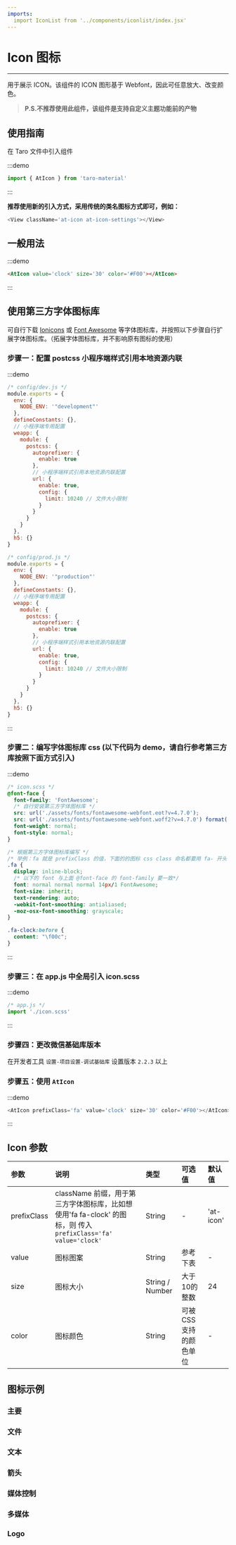 ```yaml
---
imports:
  import IconList from '../components/iconlist/index.jsx'
---
```

# Icon 图标

---

用于展示 ICON。该组件的 ICON 图形基于 Webfont，因此可任意放大、改变颜色。

> **P.S.不推荐使用此组件，该组件是支持自定义主题功能前的产物**

## 使用指南

在 Taro 文件中引入组件

:::demo
```js
import { AtIcon } from 'taro-material'
```
:::

**推荐使用新的引入方式，采用传统的类名图标方式即可，例如：**

```js
<View className='at-icon at-icon-settings'></View>
```

## 一般用法

:::demo

```html
<AtIcon value='clock' size='30' color='#F00'></AtIcon>
```

:::

## 使用第三方字体图标库

可自行下载 [Ionicons](https://ionicons.com/) 或 [Font Awesome](http://fontawesome.dashgame.com/) 等字体图标库，并按照以下步骤自行扩展字体图标库。（拓展字体图标库，并不影响原有图标的使用）

### 步骤一：配置 postcss 小程序端样式引用本地资源内联

:::demo

```js
/* config/dev.js */
module.exports = {
  env: {
    NODE_ENV: '"development"'
  },
  defineConstants: {},
  // 小程序端专用配置
  weapp: {
    module: {
      postcss: {
        autoprefixer: {
          enable: true
        },
        // 小程序端样式引用本地资源内联配置
        url: {
          enable: true,
          config: {
            limit: 10240 // 文件大小限制
          }
        }
      }
    }
  },
  h5: {}
}

/* config/prod.js */
module.exports = {
  env: {
    NODE_ENV: '"production"'
  },
  defineConstants: {},
  // 小程序端专用配置
  weapp: {
    module: {
      postcss: {
        autoprefixer: {
          enable: true
        },
        // 小程序端样式引用本地资源内联配置
        url: {
          enable: true,
          config: {
            limit: 10240 // 文件大小限制
          }
        }
      }
    }
  },
  h5: {}
}
```

:::

### 步骤二：编写字体图标库 css (以下代码为 demo，请自行参考第三方库按照下面方式引入)

:::demo

```css
/* icon.scss */
@font-face {
  font-family: 'FontAwesome';
  /* 自行安装第三方字体图标库 */
  src: url('./assets/fonts/fontawesome-webfont.eot?v=4.7.0');
  src: url('./assets/fonts/fontawesome-webfont.woff2?v=4.7.0') format('woff2'), url('./assets/fonts/fontawesome-webfont.woff?v=4.7.0') format('woff'), url('./assets/fonts/fontawesome-webfont.ttf?v=4.7.0') format('truetype');
  font-weight: normal;
  font-style: normal;
}

/* 根据第三方字体图标库编写 */
/* 举例：fa 就是 prefixClass 的值，下面的的图标 css class 命名都要用 fa- 开头  */
.fa {
  display: inline-block;
  /* 以下的 font 与上面 @font-face 的 font-family 要一致*/
  font: normal normal normal 14px/1 FontAwesome;
  font-size: inherit;
  text-rendering: auto;
  -webkit-font-smoothing: antialiased;
  -moz-osx-font-smoothing: grayscale;
}

.fa-clock:before {
  content: "\f00c";
}
```

:::

### 步骤三：在 app.js 中全局引入 icon.scss

:::demo

```js
/* app.js */
import './icon.scss'
```

:::

### 步骤四：更改微信基础库版本

在开发者工具 `设置-项目设置-调试基础库` 设置版本 `2.2.3` 以上


### 步骤五：使用 `AtIcon`

:::demo

```js
<AtIcon prefixClass='fa' value='clock' size='30' color='#F00'></AtIcon>
```

:::



## Icon 参数

| 参数  | 说明     | 类型   | 可选值                | 默认值 |
|:------|:---------|:-------|:----------------------|:-------|
| prefixClass | className 前缀，用于第三方字体图标库，比如想使用'fa fa-clock' 的图标，则 传入`prefixClass='fa' value='clock'` | String | - | 'at-icon' |
| value | 图标图案 | String | 参考下表 | - |
| size  | 图标大小 | String / Number | 大于10的整数 | 24 |
| color | 图标颜色 | String | 可被CSS支持的颜色单位 | - |

## 图标示例

### 主要

<IconList type='main'></IconList>

### 文件

<IconList type='file'></IconList>

### 文本

<IconList type='text'></IconList>

### 箭头

<IconList type='arrow'></IconList>

### 媒体控制

<IconList type='media'></IconList>

### 多媒体

<IconList type='photo'></IconList>

### Logo

<IconList type='logo'></IconList>
